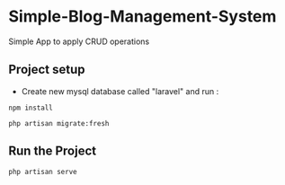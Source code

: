 # Simple-Blog-Management-System

Simple App to apply CRUD operations 

## Project setup
- Create new mysql database called "laravel" and run :
```
npm install
```
```
php artisan migrate:fresh
```
## Run the Project
```
php artisan serve
```


